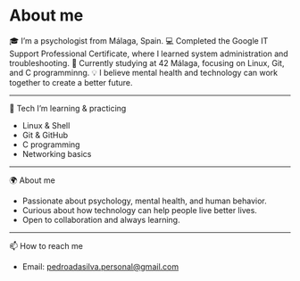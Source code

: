 # About me

🎓 I’m a psychologist from Málaga, Spain.
💻 Completed the Google IT Support Professional Certificate, where I learned system administration and troubleshooting.
🌱 Currently studying at 42 Málaga, focusing on Linux, Git, and C programminng.
💡 I believe mental health and technology can work together to create a better future.

---

🔧 Tech I’m learning & practicing
- Linux & Shell
- Git & GitHub
- C programming
- Networking basics

---

🌍 About me
- Passionate about psychology, mental health, and human behavior.
- Curious about how technology can help people live better lives.
- Open to collaboration and always learning.

---

📫 How to reach me
- Email: pedroadasilva.personal@gmail.com
